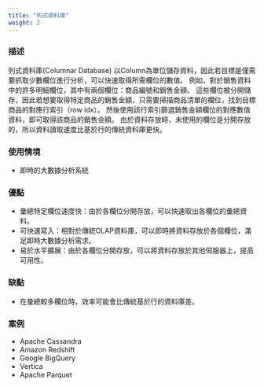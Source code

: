 ```yaml
---
title: "列式資料庫"
weight: 2
---
```


### **描述**

列式資料庫(Columnar Database) 以Column為單位儲存資料，因此若目標是僅需要抓取少數欄位進行分析，可以快速取得所需欄位的數值。
例如，對於銷售資料中的許多明細欄位，其中有兩個欄位：商品編號和銷售金額。
這些欄位被分開儲存，因此若想要取得特定商品的銷售金額，只需要掃描商品清單的欄位，找到目標商品的對應行索引（row idx）。
然後使用該行索引篩選銷售金額欄位的對應數值資料，即可取得該商品的銷售金額。
由於資料存放時，未使用的欄位是分開存放的，所以資料讀取速度比基於行的傳統資料庫更快。

### **使用情境**

- 即時的大數據分析系統

### **優點**

- 彙總特定欄位速度快：由於各欄位分開存放，可以快速取出各欄位的彙總資料。
- 可快速寫入：相對於傳統OLAP資料庫，可以即時將資料存放於各個欄位，滿足即時大數據分析需求。
- 易於水平擴展：由於各欄位分開存放，可以將資料存放於其他伺服器上，提高可用性。

### **缺點**

- 在彙總較多欄位時，效率可能會比傳統基於行的資料庫差。

### 案例

- Apache Cassandra
- Amazon Redshift
- Google BigQuery
- Vertica
- Apache Parquet